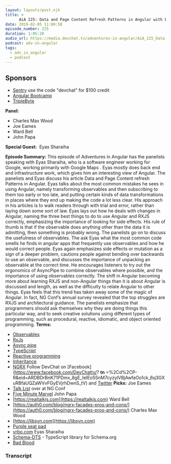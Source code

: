 ```yaml
---
layout: layouts/post.njk
title: >
      AiA 225: Data and Page Content Refresh Patterns in Angular with Eyas Sharaiha
date: 2019-02-05 11:00:58
episode_number: 225
duration: 1:05:28
audio_url: https://media.devchat.tv/adventures-in-angular/AiA_225_Data_and_Page_Content_Refresh_patterns_in_Angular_with_Eyas_Sharaiha.mp3
podcast: adv-in-angular
tags: 
  - adv_in_angular
  - podcast
---
```


## **Sponsors**

- [Sentry](https://sentry.io)&nbsp;use the code "devchat" for $100 credit
- [Angular Bootcamp](https://angularbootcamp.com)
- [TripleByte](https://triplebyte.com/angular)

**Panel:**

- Charles Max Wood
- Joe Eames
- Ward Bell
- John Papa

**Special Guest:** &nbsp;Eyas Sharaiha

**Episode Summary:** This episode of Adventures in Angular has the panelists speaking with Eyas Sharaiha, who is a software engineer working for Google, working primarily with Google Maps . Eyas mostly does back end and infrastructure work, which gives him an interesting view of Angular. The panelists and Eyas discuss his article Data and Page Content refresh Patterns in Angular. Eyas talks about the most common mistakes he sees in using Angular, namely transforming observables and then subscribing to them too early or too late, and putting certain kinds of data transformations in places where they end up making the code a lot less clear. His approach in his articles is to walk readers through with trial and error, rather than laying down some sort of law. Eyas lays out how he deals with changes in Angular, naming the three best things to do to use Angular and RXJS correctly, emphasizing the importance of looking for side effects. His rule of thumb is that if the observable does anything other than the data it is admitting, then something is probably wrong. The panelists go on to discuss the usefulness of observables. The ask Eyas what the most common code smells he finds in angular apps that frequently use observables and how he would correct people. Eyas again emphasizes side effects or mutation as a sign of a deeper problem, cautions people against bending over backwards to use an observable, and discusses the importance of unpacking an observable at the correct time. He encourages listeners to try out the ergonomics of AsyncPipe to combine observables where possible, and the importance of using observables correctly. The shift in Angular becoming more about learning RXJS and non-Angular things than it is about Angular is discussed and length, as well as the difficulty to relate Angular to other things. Eyas feels that this trend has taken away some of the magic of Angular. In fact, NG Conf’s annual survey revealed that the top struggles are RXJS and architectural guidance. The panelists emphasize that programmers should ask themselves why they are doing things this particular way, and to seek creative solutions using different types of programming, such as procedural, reactive, idiomatic, and object oriented programming. **Terms:**
- [Observables](https://angular.io/guide/observables)
- [RxJs](https://angular.io/guide/rx-library)
- [Async pipe](https://angular.io/api/common/AsyncPipe)
- [TypeScript](https://github.com/Microsoft/TypeScript)
- [Reactive programming](https://gist.github.com/staltz/868e7e9bc2a7b8c1f754)
- [Inheritance](https://en.wikipedia.org/wiki/Inheritance_(object-oriented_programming))
- [NGRX](https://github.com/ngrx/platform)
Follow DevChat on [Facebook](https://www.facebook.com/DevChattv/? __tn__ =%2Cd%2CP-R&eid=ARDBDrBnK71PDmx_8gE_IeIEo5SnM7cyzylVBjAwfaOo1ck_6q3GXuRBfaUQZaWVvFGyEVjrhDwnS_tV) and [Twitter](https://twitter.com/devchattv?lang=en) **Picks:** Joe Eames
- [Talk List](https://www.ng-conf.org/schedule/) over at NG Conf
- [Five Minute Marvel](https://www.amazon.com/Spin-Master-Games-Fast-Paced-Cooperative/dp/B07B81RSZX/ref=sr_1_1?ie=UTF8&qid=1548462018&sr=8-1&linkCode=ll1&tag=devchattv-20&linkId=f06bfe7482dca8bb751ed6d7cc86e2ab&language=en_U)
John Papa
- [https://realtalkjs.com](https://realtalkjs.com)
Ward Bell&nbsp;
- [https://auth0.com/blog/ngrx-facades-pros-and-cons/](https://auth0.com/blog/ngrx-facades-pros-and-cons/)
Charles Max Wood
- [https://libsyn.com](https://libsyn.com)
- [Purple seat pad](https://www.amazon.com/Purple-Portable-Seat-Cushion-Relieving/dp/B01CKMP10E/ref=sr_1_1_sspa?ie=UTF8&qid=1548462018&sr=8-1&linkCode=ll1&tag=devchattv-20&linkId=f06bfe7482dca8bb751ed6d7cc86e2ab&language=en_U)
- [vrbo.com](https://www.vrbo.com/)
Eyas Sharaiha
- [Schema-DTS](https://github.com/google/schema-dts)&nbsp;- TypeScript library for Schema.org
- [Bad Blood](https://www.goodreads.com/book/show/37976541-bad-blood)


### Transcript


